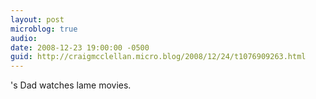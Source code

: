 ```yaml
---
layout: post
microblog: true
audio: 
date: 2008-12-23 19:00:00 -0500
guid: http://craigmcclellan.micro.blog/2008/12/24/t1076909263.html
---
```

's Dad watches lame movies.
